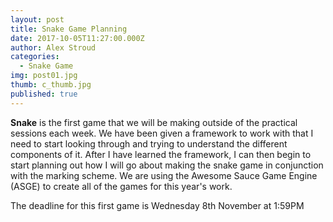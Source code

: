 ```yaml
---
layout: post
title: Snake Game Planning
date: 2017-10-05T11:27:00.000Z
author: Alex Stroud
categories:
  - Snake Game
img: post01.jpg
thumb: c_thumb.jpg
published: true
---
```


<b>Snake</b> is the first game that we will be making outside of the practical sessions each week. We have been given a framework to work with that I need to start looking through and trying to understand the different components of it. After I have learned the framework, I can then begin to start planning out how I will go about making the snake game in conjunction with the marking scheme. We are using the Awesome Sauce Game Engine (ASGE) to create all of the games for this year's work.

The deadline for this first game is Wednesday 8th November at 1:59PM

